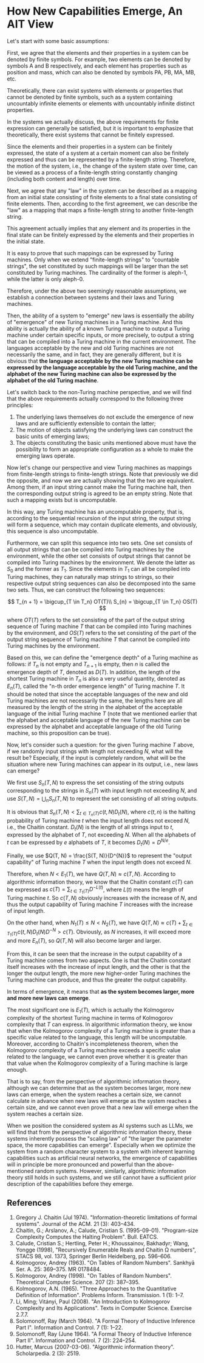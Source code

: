 <link rel="stylesheet" type="text/css" href="styles/main.css">
<script src="scripts/utils.js"></script>
<script src="scripts/theme.js"></script>

#	How New Capabilities Emerge, An AIT View

Let's start with some basic assumptions:

First, we agree that the elements and their properties in a system can be denoted by finite symbols. For example, two elements can be denoted by symbols A and B respectively, and each element has properties such as position and mass, which can also be denoted by symbols PA, PB, MA, MB, etc.

Theoretically, there can exist systems with elements or properties that cannot be denoted by finite symbols, such as a system containing uncountably infinite elements or elements with uncountably infinite distinct properties.

In the systems we actually discuss, the above requirements for finite expression can generally be satisfied, but it is important to emphasize that theoretically, there exist systems that cannot be finitely expressed.

Since the elements and their properties in a system can be finitely expressed, the state of a system at a certain moment can also be finitely expressed and thus can be represented by a finite-length string. Therefore, the motion of the system, i.e., the change of the system state over time, can be viewed as a process of a finite-length string constantly changing (including both content and length) over time.

Next, we agree that any "law" in the system can be described as a mapping from an initial state consisting of finite elements to a final state consisting of finite elements. Then, according to the first agreement, we can describe the "law" as a mapping that maps a finite-length string to another finite-length string.

This agreement actually implies that any element and its properties in the final state can be finitely expressed by the elements and their properties in the initial state.

It is easy to prove that such mappings can be expressed by Turing machines. Only when we extend "finite-length strings" to "countable strings", the set constituted by such mappings will be larger than the set constituted by Turing machines. The cardinality of the former is aleph-1, while the latter is only aleph-0.

Therefore, under the above two seemingly reasonable assumptions, we establish a connection between systems and their laws and Turing machines.

Then, the ability of a system to "emerge" new laws is essentially the ability of "emergence" of new Turing machines in a Turing machine. And this ability is actually the ability of a known Turing machine to output a Turing machine under certain specific inputs, or more precisely, to output a string that can be compiled into a Turing machine in the current environment. The languages acceptable by the new and old Turing machines are not necessarily the same, and in fact, they are generally different, but it is obvious that **the language acceptable by the new Turing machine can be expressed by the language acceptable by the old Turing machine, and the alphabet of the new Turing machine can also be expressed by the alphabet of the old Turing machine**.

Let's switch back to the non-Turing machine perspective, and we will find that the above requirements actually correspond to the following three principles:

1. The underlying laws themselves do not exclude the emergence of new laws and are sufficiently extensible to contain the latter;
2. The motion of objects satisfying the underlying laws can construct the basic units of emerging laws;
3. The objects constituting the basic units mentioned above must have the possibility to form an appropriate configuration as a whole to make the emerging laws operate.

Now let's change our perspective and view Turing machines as mappings from finite-length strings to finite-length strings. Note that previously we did the opposite, and now we are actually showing that the two are equivalent. Among them, if an input string cannot make the Turing machine halt, then the corresponding output string is agreed to be an empty string. Note that such a mapping exists but is uncomputable.

In this way, any Turing machine has an uncomputable property, that is, according to the sequential recursion of the input string, the output string will form a sequence, which may contain duplicate elements, and obviously, this sequence is also uncomputable.

Furthermore, we can split this sequence into two sets. One set consists of all output strings that can be compiled into Turing machines by the environment, while the other set consists of output strings that cannot be compiled into Turing machines by the environment. We denote the latter as $S_0$ and the former as $T_1$. Since the elements in $T_1$ can all be compiled into Turing machines, they can naturally map strings to strings, so their respective output string sequences can also be decomposed into the same two sets. Thus, we can construct the following two sequences:

$$
T_{n + 1} = \bigcup_{T \in T_n} OT(T)\\
S_{n} = \bigcup_{T \in T_n} OS(T)
$$

where $OT(T)$ refers to the set consisting of the part of the output string sequence of Turing machine $T$ that can be compiled into Turing machines by the environment, and $OS(T)$ refers to the set consisting of the part of the output string sequence of Turing machine $T$ that cannot be compiled into Turing machines by the environment.

Based on this, we can define the "emergence depth" of a Turing machine as follows: if $T_n$ is not empty and $T_{n + 1}$ is empty, then $n$ is called the emergence depth of $T$, denoted as $D(T)$. In addition, the length of the shortest Turing machine in $T_n$ is also a very useful quantity, denoted as $E_n(T)$, called the "n-th order emergence length" of Turing machine $T$. It should be noted that since the acceptable languages of the new and old Turing machines are not necessarily the same, the lengths here are all measured by the length of the string in the alphabet of the acceptable language of the initial Turing machine $T$ (note that we mentioned earlier that the alphabet and acceptable language of the new Turing machine can be expressed by the alphabet and acceptable language of the old Turing machine, so this proposition can be true).

Now, let's consider such a question: for the given Turing machine $T$ above, if we randomly input strings with length not exceeding $N$, what will the result be? Especially, if the input is completely random, what will be the situation where new Turing machines can appear in its output, i.e., new laws can emerge?

We first use $S_n(T, N)$ to express the set consisting of the string outputs corresponding to the strings in $S_n(T)$ with input length not exceeding $N$, and use $S(T, N) = \bigcup_{n} S_n(T, N)$ to represent the set consisting of all string outputs.

It is obvious that $S_n(T, N) < \sum_{t \in T_n(T)} c(t, N) D_t(N)$, where $c(t, n)$ is the halting probability of Turing machine $t$ when the input length does not exceed $N$, i.e., the Chaitin constant. $D_t(N)$ is the length of all strings input to $t$, expressed by the alphabet of $T$, not exceeding $N$. When all the alphabets of $t$ can be expressed by $e$ alphabets of $T$, it becomes $D_t(N) = D^{N / e}$.

Finally, we use $Q(T, N) = \frac{S(T, N)}{D^{N}}$ to represent the "output capability" of Turing machine $T$ when the input length does not exceed $N$.

Therefore, when $N < E_1(T)$, we have $Q(T, N) \approx c(T, N)$. According to algorithmic information theory, we know that the Chaitin constant $c(T)$ can be expressed as $c(T) = \sum_{t \in T_1(T)} D^{- L(t)}$, where $L(t)$ means the length of Turing machine $t$. So $c(T, N)$ obviously increases with the increase of $N$, and thus the output capability of Turing machine $T$ increases with the increase of input length.

On the other hand, when $N_1(T) \le N < N_2(T)$, we have $Q(T, N) \approx c(T) + \sum_{t \in T_1(T)} c(t, N) D_t(N) D^{- N} > c(T)$. Obviously, as $N$ increases, it will exceed more and more $E_n(T)$, so $Q(T, N)$ will also become larger and larger.

From this, it can be seen that the increase in the output capability of a Turing machine comes from two aspects. One is that the Chaitin constant itself increases with the increase of input length, and the other is that the longer the output length, the more new higher-order Turing machines the Turing machine can produce, and thus the greater the output capability.

In terms of emergence, it means that **as the system becomes larger, more and more new laws can emerge**.

The most significant one is $E_1(T)$, which is actually the Kolmogorov complexity of the shortest Turing machine in terms of Kolmogorov complexity that $T$ can express. In algorithmic information theory, we know that when the Kolmogorov complexity of a Turing machine is greater than a specific value related to the language, this length will be uncomputable. Moreover, according to Chaitin's incompleteness theorem, when the Kolmogorov complexity of a Turing machine exceeds a specific value related to the language, we cannot even prove whether it is greater than that value when the Kolmogorov complexity of a Turing machine is large enough.

That is to say, from the perspective of algorithmic information theory, although we can determine that as the system becomes larger, more new laws can emerge, when the system reaches a certain size, we cannot calculate in advance when new laws will emerge as the system reaches a certain size, and we cannot even prove that a new law will emerge when the system reaches a certain size.

When we position the considered system as AI systems such as LLMs, we will find that from the perspective of algorithmic information theory, these systems inherently possess the "scaling law" of "the larger the parameter space, the more capabilities can emerge". Especially when we optimize the system from a random character system to a system with inherent learning capabilities such as artificial neural networks, the emergence of capabilities will in principle be more pronounced and powerful than the above-mentioned random systems. However, similarly, algorithmic information theory still holds in such systems, and we still cannot have a sufficient prior description of the capabilities before they emerge.

##	References

1.	Gregory J. Chaitin (Jul 1974). "Information-theoretic limitations of formal systems". Journal of the ACM. 21 (3): 403–434.
2.	Chaitin, G.; Arslanov, A.; Calude, Cristian S. (1995-09-01). "Program-size Complexity Computes the Halting Problem". Bull. EATCS.
3.	Calude, Cristian S.; Hertling, Peter H.; Khoussainov, Bakhadyr; Wang, Yongge (1998), "Recursively Enumerable Reals and Chaitin Ω numbers", STACS 98, vol. 1373, Springer Berlin Heidelberg, pp. 596–606.
4.	Kolmogorov, Andrey (1963). "On Tables of Random Numbers". Sankhyā Ser. A. 25: 369–375. MR 0178484.
5.	Kolmogorov, Andrey (1998). "On Tables of Random Numbers". Theoretical Computer Science. 207 (2): 387–395.
6.	Kolmogorov, A.N. (1965). "Three Approaches to the Quantitative Definition of Information". Problems Inform. Transmission. 1 (1): 1–7.
7.	Li, Ming; Vitányi, Paul (2008). "An Introduction to Kolmogorov Complexity and Its Applications". Texts in Computer Science. Exercise 2.7.7.
8.	Solomonoff, Ray (March 1964). "A Formal Theory of Inductive Inference Part I". Information and Control. 7 (1): 1–22.
9.	Solomonoff, Ray (June 1964). "A Formal Theory of Inductive Inference Part II". Information and Control. 7 (2): 224–254.
10.	Hutter, Marcus (2007-03-06). "Algorithmic information theory". Scholarpedia. 2 (3): 2519.

<script src="scripts/extension.js"></script>
<script src="scripts/dehead.js"></script>